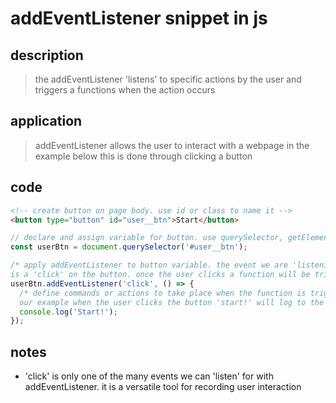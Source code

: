 # addEventListener snippet in js

## description

> the addEventListener 'listens' to specific actions by the user and triggers a
> functions when the action occurs

## application

> addEventListener allows the user to interact with a webpage in the example
> below this is done through clicking a button

## code

```html
<!-- create button on page body. use id or class to name it -->
<button type="button" id="user__btn">Start</button>
```

```javascript
// declare and assign variable for button. use querySelector, getElementById
const userBtn = document.querySelector('#user__btn');

/* apply addEventListener to button variable. the event we are 'listening' for
is a 'click' on the button. once the user clicks a function will be triggered */
userBtn.addEventListener('click', () => {
  /* define commands or actions to take place when the function is triggered. in
  our example when the user clicks the button 'start!' will log to the console */
  console.log('Start!');
});
```

## notes

- 'click' is only one of the many events we can 'listen' for with
  addEventListener. it is a versatile tool for recording user interaction
